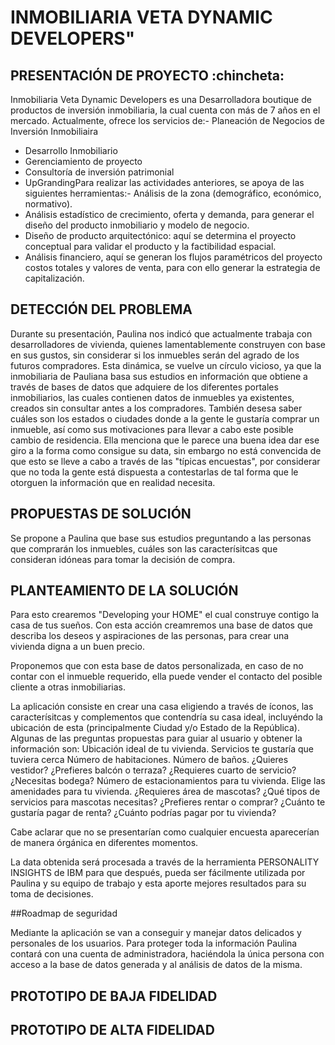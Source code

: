 # INMOBILIARIA VETA DYNAMIC DEVELOPERS"

## PRESENTACIÓN DE PROYECTO :chincheta:

Inmobiliaria Veta Dynamic Developers es una Desarrolladora boutique de productos de inversión inmobiliaria, la cual cuenta con más de 7 años en el mercado.
Actualmente, ofrece los servicios de:- Planeación de Negocios de Inversión Inmobiliaira
- Desarrollo Inmobiliario
- Gerenciamiento de proyecto
- Consultoría de inversión patrimonial
- UpGrandingPara realizar las actividades anteriores, se apoya de las siguientes herramientas:- Análisis de la zona (demográfico, económico, normativo).
- Análisis estadístico de crecimiento, oferta y demanda, para generar el diseño del producto inmobiliario y modelo de      negocio.
- Diseño de producto arquitectónico: aquí se determina el proyecto conceptual para validar el producto y la                factibilidad espacial.
- Análisis financiero, aquí se generan los flujos paramétricos del proyecto costos totales y valores de venta, para        con ello generar la estrategia de capitalización.

## DETECCIÓN DEL PROBLEMA 

Durante su presentación, Paulina nos indicó que actualmente trabaja con desarrolladores de vivienda, quienes lamentablemente construyen con base en sus gustos, sin considerar si los inmuebles serán del agrado de los futuros compradores. Esta dinámica, se vuelve un círculo vicioso, ya que la inmobiliaria de Pauliana basa sus estudios en información que obtiene a través de bases de datos que adquiere de los diferentes portales inmobiliarios, las cuales contienen datos de inmuebles ya existentes, creados sin consultar antes a los compradores. También desesa saber cuáles son los estados o ciudades donde a la gente le gustaría comprar un inmueble, así como sus motivaciones para llevar a cabo este posible cambio de residencia. Ella menciona que le parece una buena idea dar ese giro a la forma como consigue su data, sin embargo no está convencida de que esto se lleve a cabo a través de las "típicas encuestas", por considerar que no toda la gente está dispuesta a contestarlas de tal forma que le otorguen la información que en realidad necesita.

## PROPUESTAS DE SOLUCIÓN 

Se propone a Paulina que base sus estudios preguntando a las personas que comprarán los inmuebles, cuáles son las caracterísitcas que consideran idóneas para tomar la decisión de compra. 

## PLANTEAMIENTO DE LA SOLUCIÓN 

Para esto crearemos "Developing your HOME" el cual construye contigo la casa de tus sueños. Con esta acción creamremos una base de datos que describa los deseos y aspiraciones de las personas, para crear una vivienda digna a un buen precio.

Proponemos que con esta base de datos personalizada, en caso de no contar con el inmueble requerido, ella puede vender el contacto del posible cliente a otras inmobiliarias.

La aplicación consiste en crear una casa eligiendo a través de íconos, las caracterísitcas y complementos que contendría su casa ideal, incluyéndo la ubicación de esta (principalmente Ciudad y/o Estado de la República).
Algunas de las preguntas propuestas para guiar al usuario y obtener la información son:
Ubicación ideal de tu vivienda.
Servicios te gustaría que tuviera cerca
Número de habitaciones.
Número de baños.
¿Quieres vestidor?
¿Prefieres balcón o terraza?
¿Requieres cuarto de servicio?
¿Necesitas bodega?
Número de estacionamientos para tu vivienda.
Elige las amenidades para tu vivienda.
¿Requieres área de mascotas?
¿Qué tipos de servicios para mascotas necesitas?
¿Prefieres rentar o comprar?
¿Cuánto te gustaría pagar de renta?
¿Cuánto podrías pagar por tu vivienda?

Cabe aclarar que no se presentarían como cualquier encuesta aparecerían de manera órgánica en diferentes momentos.

La data obtenida será procesada a través de la herramienta PERSONALITY INSIGHTS de IBM para que después, pueda ser fácilmente utilizada por Paulina y su equipo de trabajo y esta aporte mejores resultados para su toma de decisiones.

##Roadmap de seguridad

Mediante la aplicación se van a conseguir y manejar datos delicados y personales de los usuarios. Para proteger toda la información Paulina contará con una cuenta de administradora, haciéndola la única persona con acceso a la base de datos generada y al análisis de datos de la misma.

## PROTOTIPO DE BAJA FIDELIDAD

## PROTOTIPO DE ALTA FIDELIDAD